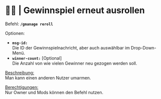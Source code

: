 # 🎁🔄 | Gewinnspiel erneut ausrollen

Befehl: **`/gmanage reroll`**

Optionen:
- **`msg-id:`**  
  Die ID der Gewinnspielnachricht, aber auch auswählbar im Drop-Down-Menü.
- **`winner-count:`** [Optional]  
  Die Anzahl von wie vielen Gewinner neu gezogen werden soll.

<u>Beschreibung:</u>  
 Man kann einen anderen Nutzer umarmen.

<u>Berechtigungen:</u>  
  Nur Owner und Mods können den Befehl nutzen.